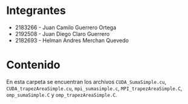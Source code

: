 # Integrantes
- 2183266 - Juan Camilo Guerrero Ortega
- 2192508 - Juan Diego Claro Guerrero
- 2182693 - Helman Andres Merchan Quevedo

# Contenido
En esta carpeta se encuentran los archivos `CUDA_SumaSimple.cu`, `CUDA_trapezAreaSimple.cu`, `mpi_sumasimple.c`, `MPI_trapezAreaSimple.C`, `omp_sumaSimple.C` y `omp_trapezAreaSimple.C`.
